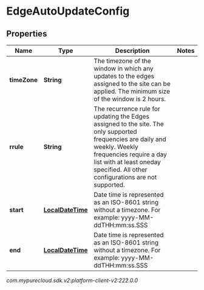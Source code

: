 # EdgeAutoUpdateConfig


## Properties

| Name | Type | Description | Notes |
| ------------ | ------------- | ------------- | ------------- |
| **timeZone** | **String** | The timezone of the window in which any updates to the edges assigned to the site can be applied. The minimum size of the window is 2 hours. |  |
| **rrule** | **String** | The recurrence rule for updating the Edges assigned to the site. The only supported frequencies are daily and weekly. Weekly frequencies require a day list with at least oneday specified. All other configurations are not supported. |  |
| **start** | [**LocalDateTime**](LocalDateTime) | Date time is represented as an ISO-8601 string without a timezone. For example: yyyy-MM-ddTHH:mm:ss.SSS |  |
| **end** | [**LocalDateTime**](LocalDateTime) | Date time is represented as an ISO-8601 string without a timezone. For example: yyyy-MM-ddTHH:mm:ss.SSS |  |




_com.mypurecloud.sdk.v2:platform-client-v2:222.0.0_
